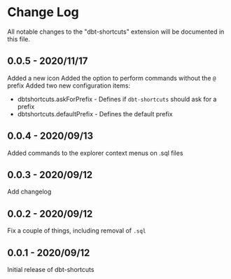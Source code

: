 # Change Log

All notable changes to the "dbt-shortcuts" extension will be documented in this file.

## 0.0.5 - 2020/11/17

Added a new icon
Added the option to perform commands without the `@` prefix
Added two new configuration items:
* dbtshortcuts.askForPrefix - Defines if `dbt-shortcuts` should ask for a prefix
* dbtshortcuts.defaultPrefix - Defines the default prefix

## 0.0.4 - 2020/09/13

Added commands to the explorer context menus on .sql files

## 0.0.3 - 2020/09/12

Add changelog

## 0.0.2 - 2020/09/12

Fix a couple of things, including removal of `.sql`

## 0.0.1 - 2020/09/12

Initial release of dbt-shortcuts
